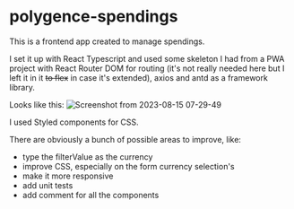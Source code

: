 # polygence-spendings

This is a frontend app created to manage spendings.

I set it up with React Typescript and used some skeleton I had from a PWA project with React Router DOM for routing (it's not really needed here but I left it in it ~~to flex~~ in case it's extended), axios and antd as a framework library. 

Looks like this:
![Screenshot from 2023-08-15 07-29-49](https://github.com/evikadar/polygence-spendings/assets/1355300/93c10280-b360-4325-b57f-0b8466242950)

I used Styled components for CSS.

There are obviously a bunch of possible areas to improve, like:
- type the filterValue as the currency
- improve CSS, especially on the form currency selection's
- make it more responsive
- add unit tests
- add comment for all the components
